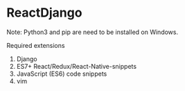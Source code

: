 # ReactDjango

Note: Python3 and pip are need to be installed on Windows.

Required extensions
1. Django
2. ES7+ React/Redux/React-Native-snippets
3. JavaScript (ES6) code snippets
4. vim
